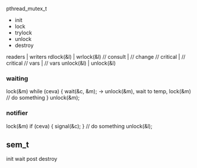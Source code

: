 pthread_mutex_t
- init
- lock
- trylock
- unlock
- destroy


readers     | writers
rdlock(&l)  | wrlock(&l)
// consult  | // change
// critical | // critical
// vars     | // vars
unlock(&l)  | unlock(&l)


###  waiting

lock(&m)
while (ceva) {
    wait(&c, &m); -> unlock(&m), wait to temp, lock(&m)
    // do something
}
unlock(&m);

### notifier

lock(&m)
if (ceva) {
    signal(&c);
}
// do something
unlock(&l);

## sem_t

init
wait
post
destroy
